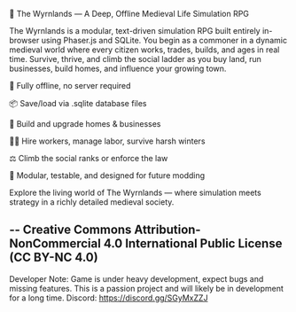 🌾 The Wyrnlands — A Deep, Offline Medieval Life Simulation RPG

The Wyrnlands is a modular, text-driven simulation RPG built entirely in-browser using Phaser.js and SQLite. You begin as a commoner in a dynamic medieval world where every citizen works, trades, builds, and ages in real time. Survive, thrive, and climb the social ladder as you buy land, run businesses, build homes, and influence your growing town.

🧱 Fully offline, no server required

📦 Save/load via .sqlite database files

🔨 Build and upgrade homes & businesses

🧑‍🌾 Hire workers, manage labor, survive harsh winters

⚖️ Climb the social ranks or enforce the law

🧠 Modular, testable, and designed for future modding

Explore the living world of The Wyrnlands — where simulation meets strategy in a richly detailed medieval society.


--
Creative Commons Attribution-NonCommercial 4.0 International Public License (CC BY-NC 4.0)
--

Developer Note: Game is under heavy development, expect bugs and missing features. This is a passion project and will likely be in development for a long time. Discord: https://discord.gg/SGyMxZZJ